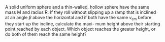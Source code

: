 A solid uniform sphere and a thin-walled, hollow sphere
have the same mass M and radius R. If they roll without slipping up
a ramp that is inclined at an angle $`\beta`$ above the horizontal and if both
have the same $`v_\text{cm}`$ before they start up the incline, calculate the maxi-
mum height above their starting point reached by each object. Which
object reaches the greater height, or do both of them reach the same
height?